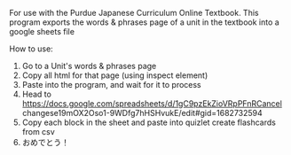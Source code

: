 For use with the Purdue Japanese Curriculum Online Textbook. This program exports the words & phrases page of a unit in the textbook into a google sheets file

How to use:

1. Go to a Unit's words & phrases page
2. Copy all html for that page (using inspect element)
3. Paste into the program, and wait for it to process
4. Head to https://docs.google.com/spreadsheets/d/1gC9pzEkZioVRpPFnRCancel changese19mOX2Oso1-9WDfg7hHSHvukE/edit#gid=1682732594
5. Copy each block in the sheet and paste into quizlet create flashcards from csv
6. おめでとう！
